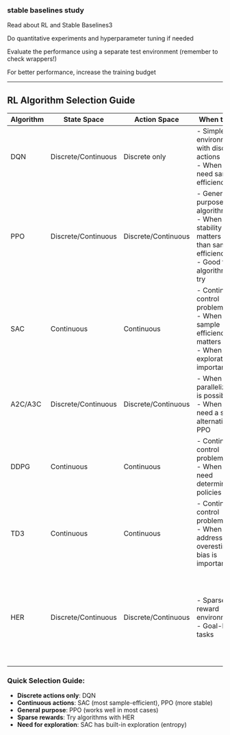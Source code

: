 ### stable baselines study

Read about RL and Stable Baselines3

Do quantitative experiments and hyperparameter tuning if needed

Evaluate the performance using a separate test environment (remember to check wrappers!)

For better performance, increase the training budget

---

## RL Algorithm Selection Guide

| Algorithm | State Space | Action Space | When to Use | Considerations |
|-----------|------------|--------------|-------------|----------------|
| DQN       | Discrete/Continuous | Discrete only | - Simple environments with discrete actions<br>- When you need sample efficiency | - Can't handle continuous actions<br>- Needs careful tuning of exploration parameters |
| PPO       | Discrete/Continuous | Discrete/Continuous | - General-purpose algorithm<br>- When stability matters more than sample efficiency<br>- Good first algorithm to try | - Generally robust<br>- Works well across many environments<br>- Slower than SAC for some continuous control tasks |
| SAC       | Continuous | Continuous | - Continuous control problems<br>- When sample efficiency matters<br>- When exploration is important | - State-of-the-art for continuous control<br>- Adds entropy for better exploration<br>- Not suitable for discrete action spaces |
| A2C/A3C   | Discrete/Continuous | Discrete/Continuous | - When parallelization is possible<br>- When you need a simpler alternative to PPO | - Less sample efficient than PPO<br>- Benefits from distributed training |
| DDPG      | Continuous | Continuous | - Continuous control problems<br>- When you need deterministic policies | - Often less stable than SAC or TD3<br>- No exploration by default (needs noise) |
| TD3       | Continuous | Continuous | - Continuous control problems<br>- When addressing overestimation bias is important | - Improved version of DDPG<br>- More stable but more complex |
| HER       | Discrete/Continuous | Discrete/Continuous | - Sparse reward environments<br>- Goal-based tasks | - Used as extension to other algorithms (DQN, SAC, etc.)<br>- Dramatically improves sample efficiency in sparse rewards |

### Quick Selection Guide:

- **Discrete actions only**: DQN
- **Continuous actions**: SAC (most sample-efficient), PPO (more stable)
- **General purpose**: PPO (works well in most cases)
- **Sparse rewards**: Try algorithms with HER
- **Need for exploration**: SAC has built-in exploration (entropy)

